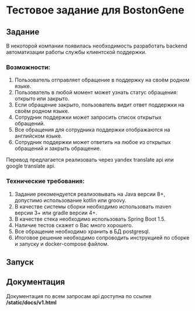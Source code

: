 # Тестовое задание для BostonGene

## Задание

В некоторой компании появилась необходимость разработать backend автоматизации работы службы клиентской поддержки.

### Возможности:
1. Пользователь отправляет обращение в поддержку на своём родном языке.
2. Пользователь в любой момент может узнать статус обращения: открыто или закрыто.
3. Если обращение закрыто, пользователь видит ответ поддержки на своём родном языке.
4. Сотрудник поддержки может запросить список открытых обращений.
5. Все обращения для сотрудника поддержки отображаются на английском языке.
6. Сотрудник поддержки может ответить на любое из открытых обращений и закрыть обращение.

Перевод предлагается реализовать через yandex translate api или google translate api.

### Технические требования:
1. Задание рекомендуется реализовывать на Java версии 8+, допустимо использование kotlin или groovy.
2. В качестве системы сборки необходимо использовать maven версии 3+ или gradle версии 4+.
3. В качестве стека необходимо использовать Spring Boot 1.5.
4. Наличие тестов скажет о Вас много хорошего.
5. Все обращение необходимо хранить в БД postgresql.
6. Итоговое решение необходимо сопроводить инструкцией по сборке и запуску и docker-compose файлом.

## Запуск

## Документация

Документация по всем запросам api доступна по ссылке **/static/docs/v1.html**
